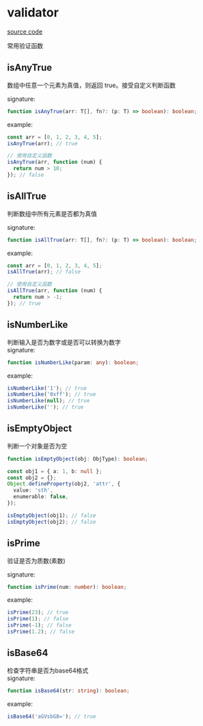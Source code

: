 # validator

[source code](https://github.com/CiroLee/utils-gear/blob/main/src/validator.ts)

常用验证函数

## isAnyTrue

数组中任意一个元素为真值，则返回 true。接受自定义判断函数

signature:

```typescript
function isAnyTrue(arr: T[], fn?: (p: T) => boolean): boolean;
```

example:

```typescript
const arr = [0, 1, 2, 3, 4, 5];
isAnyTrue(arr); // true

// 使用自定义函数
isAnyTrue(arr, function (num) {
  return num > 10;
}); // false
```

## isAllTrue

判断数组中所有元素是否都为真值

signature:

```typescript
function isAllTrue(arr: T[], fn?: (p: T) => boolean): boolean;
```

example:

```typescript
const arr = [0, 1, 2, 3, 4, 5];
isAllTrue(arr); // false

// 使用自定义函数
isAllTrue(arr, function (num) {
  return num > -1;
}); // true
```

## isNumberLike

判断输入是否为数字或是否可以转换为数字  
signature:

```typescript
function isNumberLike(param: any): boolean;
```

example:

```typescript
isNumberLike('1'); // true
isNumberLike('0xff'); // true
isNumberLike(null); // true
isNumberLike(''); // true
```

## isEmptyObject

判断一个对象是否为空

```ts
function isEmptyObject(obj: ObjType): boolean;
```

```ts
const obj1 = { a: 1, b: null };
const obj2 = {};
Object.defineProperty(obj2, 'attr', {
  value: 'sth',
  enumerable: false,
});

isEmptyObject(obj1); // false
isEmptyObject(obj2); // false
```

## isPrime

验证是否为质数(素数)

signature:

```typescript
function isPrime(num: number): boolean;
```

example:

```typescript
isPrime(23); // true
isPrime(1); // false
isPrime(-1); // false
isPrime(1.2); // false
```

## isBase64

检查字符串是否为base64格式  
signature:

```typescript
function isBase64(str: string): boolean;
```

example:

```typescript
isBase64('aGVsbG8='); // true
```
